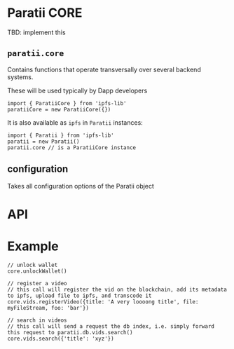# Paratii  CORE

TBD: implement this

## `paratii.core`

Contains functions that operate transversally over several backend systems.

These will be used typically by  Dapp developers


    import { ParatiiCore } from 'ipfs-lib'
    paratiiCore = new ParatiiCore({})


It is also available as `ipfs` in `Paratii` instances:

    import { Paratii } from 'ipfs-lib'
    paratii = new Paratii()
    paratii.core // is a ParatiiCore instance


## configuration

Takes all configuration options of the Paratii object


# API


# Example

    // unlock wallet
    core.unlockWallet()

    // register a video
    // this call will register the vid on the blockchain, add its metadata to ipfs, upload file to ipfs, and transcode it
    core.vids.registerVideo({title: 'A very loooong title', file: myFileStream, foo: 'bar'})

    // search in videos
    // this call will send a request the db index, i.e. simply forward this request to paratii.db.vids.search()
    core.vids.search({'title': 'xyz'})

    
